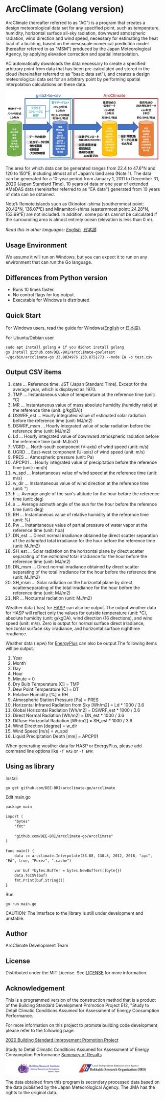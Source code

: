# ArcClimate (Golang version)

ArcClimate (hereafter referred to as "AC") is a program that creates a design meteorological data set for any specified point, such as temperature, humidity, horizontal surface all-sky radiation, downward atmospheric radiation, wind direction and wind speed, necessary for estimating the heat load of a building, based on the mesoscale numerical prediction model (hereafter referred to as "MSM") produced by the Japan Meteorological Agency, by applying elevation correction and spatial interpolation.

AC automatically downloads the data necessary to create a specified arbitrary point from data that has been pre-calculated and stored in the cloud (hereinafter referred to as "basic data set"), and creates a design meteorological data set for an arbitrary point by performing spatial interpolation calculations on these data.

![ArcClimate Flow of creating meteorological data](flow.png "Flow of creating meteorological data")

The area for which data can be generated ranges from 22.4 to 47.6°N and 120 to 150°E, including almost all of Japan's land area (Note 1). The data can be generated for a 10-year period from January 1, 2011 to December 31, 2020 (Japan Standard Time). 10 years of data or one year of extended AMeDAS data (hereinafter referred to as "EA data") generated from 10 years of data can be obtained.

Note1: Remote islands such as Okinotori-shima (southernmost point: 20.42°N, 136.07°E) and Minamitori-shima (easternmost point: 24.28°N, 153.99°E) are not included. In addition, some points cannot be calculated if the surrounding area is almost entirely ocean (elevation is less than 0 m).

*Read this in other languages: [English](README.md), [日本語](README.ja.md).*

## Usage Environment 

We assume it will run on Windows, but you can expect it to run on any environment that can run the Go language.

## Differences from Python version

* Runs 10 times faster.
* No control flags for log output.
* Executable for Windows is distributed.

## Quick Start

For Windows users, read the guide for Windows([English](USER_GUIDE_WINDOWS.md) or [日本語](USER_GUIDE_WINDOWS.ja.md)).

For Ubuntu/Debian user
```
sudo apt install golang # if you didnot install golang
go install github.com/DEE-BRI/arcclimate-go@latest
~/go/bin/arcclimate-go 33.8834976 130.8751773 --mode EA -o test.csv
```

## Output CSV items

1. date ... Reference time. JST (Japan Standard Time). Except for the average year, which is displayed as 1970.
2. TMP ... Instantaneous value of temperature at the reference time (unit: °C)
3. MR ... Instantaneous value of mass absolute humidity (humidity ratio) at the reference time (unit: g/kg(DA))
4. DSWRF_est ... Hourly integrated value of estimated solar radiation before the reference time (unit: MJ/m2)
5. DSWRF_msm ... Hourly integrated value of solar radiation before the reference time (unit: MJ/m2)
6. Ld ... Hourly integrated value of downward atmospheric radiation before the reference time (unit: MJ/m2)
7. VGRD ... North-south component (V-axis) of wind speed (unit: m/s)
8. UGRD ... East-west component (U-axis) of wind speed (unit: m/s)
9. PRES ... Atmospheric pressure (unit: Pa)
10. APCP01 ... Hourly integrated value of precipitation before the reference time (unit: mm/h)
11. w_spd ... Instantaneous value of wind speed at the reference time (unit: m/s)
12. w_dir ... Instantaneous value of wind direction at the reference time (unit: °)
13. h ... Average angle of the sun's altitude for the hour before the reference time (unit: deg)
14. a ... Average azimuth angle of the sun for the hour before the reference time (unit: deg)
15. RH ... Instantaneous value of relative humidity at the reference time (unit: %)
16. Pw ... Instantaneous value of partial pressure of water vapor at the reference time (unit: hpa)
17. DN_est ... Direct normal irradiance obtained by direct scatter separation of the *estimated* total irradiance for the hour before the reference time (unit: MJ/m2)
18. SH_est ... Solar radiation on the horizontal plane by direct scatter separating of the *estimated* total irradiance for the hour before the reference time (unit: MJ/m2)
19. DN_msm ... Direct normal irradiance obtained by direct scatter separating of the total irradiance for the hour before the reference time (unit: MJ/m2)
20. SH_msm ... Solar radiation on the horizontal plane by direct scatterseparating of the total irradiance for the hour before the reference time (unit: MJ/m2)
21. NR ... Nocturnal radiation (unit: MJ/m2)

Weather data (.has) for [HASP](https://www.jabmee.or.jp/hasp/) can also be output.
The output weather data for HASP will reflect only the values for outside temperature (unit: °C), absolute humidity (unit: g/kgDA), wind direction (16 directions), and wind speed (unit: m/s).
Zero is output for normal surface direct irradiance, horizontal surface sky irradiance, and horizontal surface nighttime irradiance.

Weather data (.epw) for [EnergyPlus](https://energyplus.net/) can also be output.The following items will be output.
1. Year
2. Month
3. Day
4. Hour
5. Minute = 0
6. Dry Bulb Temperature [C] = TMP
7. Dew Point Temperature [C] = DT
8. Relative Humidity [%] = RH
9. Atmospheric Station Pressure [Pa] = PRES
10. Horizontal Infrared Radiation from Sky [Wh/m2] = Ld * 1000 / 3.6
11. Global Horizontal Radiation [Wh/m2] = DSWRF_est * 1000 / 3.6
12. Direct Normal Radiation [Wh/m2] = DN_est * 1000 / 3.6
13. Diffuse Horizontal Radiation [Wh/m2] = SH_est * 1000 / 3.6
14. Wind Direction [degree] = w_dir
15. Wind Speed [m/s] = w_spd
16. Liquid Precipitation Depth [mm] = APCP01

When generating weather data for HASP or EnergyPlus, please add command line options like `-f HAS` or `-f EPW`.

## Using as library

Install
```
go get github.com/DEE-BRI/arcclimate-go/arcclimate
```

Edit main.go
```
package main

import (
	"bytes"
	"fmt"

	"github.com/DEE-BRI/arcclimate-go/arcclimate"
)

func main() {
	data := arcclimate.Interpolate(33.88, 130.8, 2012, 2018, "api", "EA", true, "Perez", ".cache")

	var buf *bytes.Buffer = bytes.NewBuffer([]byte{})
	data.ToCSV(buf)
	fmt.Print(buf.String())
}
```

Run
```
go run main.go
```

CAUTION: The interface to the library is still under development and unstable.


## Author

ArcClimate Development Team

## License

Distributed under the MIT License. See [LICENSE](LICENSE) for more information.

## Acknowledgement

This is a programmed version of the construction method that is a product of the Building Standard Development Promotion Project E12, "Study to Detail Climatic Conditions Assumed for Assessment of Energy Consumption Performance.

For more information on this project to promote building code development, please refer to the following page.

[2020 Building Standard Improvement Promotion Project](https://www.mlit.go.jp/jutakukentiku/build/jutakukentiku_house_fr_000121.html)

Study to Detail Climatic Conditions Assumed for Assessment of Energy Consumption Performance [Summary of Results](https://www.mlit.go.jp/jutakukentiku/build/content/r2_kiseisoku_e12.pdf)

![logo_en](logo_en.png "研究機関")

The data obtained from this program is secondary processed data based on the data published by the Japan Meteorological Agency. The JMA has the rights to the original data.

